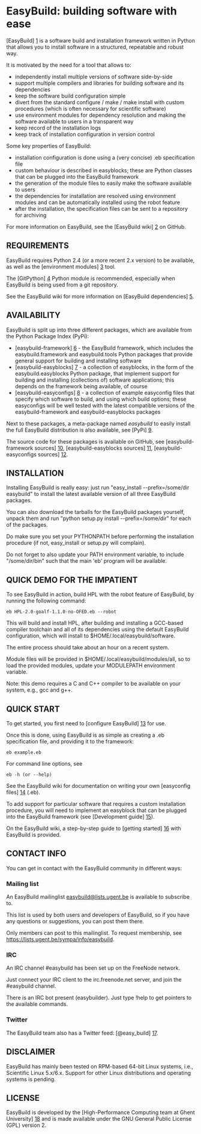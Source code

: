 EasyBuild: building software with ease
=======================================

[EasyBuild] [1] is a software build and installation framework written in Python
that allows you to install software in a structured, repeatable and robust way.

It is motivated by the need for a tool that allows to:

 * independently install multiple versions of software side-by-side
 * support multiple compilers and libraries for building software
   and its dependencies
 * keep the software build configuration simple
 * divert from the standard configure / make / make install with custom
   procedures (which is often necessary for scientific software)
 * use environment modules for dependency resolution and making the software
   available to users in a transparent way
 * keep record of the installation logs
 * keep track of installation configuration in version control

Some key properties of EasyBuild:

 * installation configuration is done using a (very concise) .eb specification file
 * custom behaviour is described in easyblocks; these are Python classes that can be
   plugged into the EasyBuild framework
 * the generation of the module files to easily make the software available to users
 * the dependencies for installation are resolved using environment modules and can
   be automatically installed using the robot feature
 * after the installation, the specification files can be sent to a repository for
   archiving

For more information on EasyBuild, see the [EasyBuild wiki] [2] on GitHub.


REQUIREMENTS
-------------

EasyBuild requires Python 2.4 (or a more recent 2.x version) to be available,
as well as the [environment modules] [3] tool.

The [GitPython] [4] Python module is recommended, especially when EasyBuild is
being used from a git repository.

See the EasyBuild wiki for more information on [EasyBuild dependencies] [5].


AVAILABILITY
-------------

EasyBuild is split up into three different packages, which are available from the Python Package Index (PyPi):

* [easybuild-framework] [6] - the EasyBuild framework, which includes the easybuild.framework and easybuild.tools Python packages that provide general support for building and installing software
* [easybuild-easyblocks] [7] - a collection of easyblocks, in the form of the easybuild.easyblocks Python package, that implement support for building and installing (collections of) software applications; this depends on the framework being available, of course
* [easybuild-easyconfigs] [8] - a collection of example easyconfig files that specify which software to build, and using which build options; these easyconfigs will be well tested with the latest compatible versions of the easybuild-framework and easybuild-easyblocks packages

Next to these packages, a meta-package named _easybuild_ to easily install the full EasyBuild distribution is also available, see [PyPi] [9].

The source code for these packages is available on GitHub, see [easybuild-framework sources] [10], [easybuild-easyblocks sources] [11], [easybuild-easyconfigs sources] [12].


INSTALLATION
-------------

Installing EasyBuild is really easy: just run "easy\_install --prefix=/some/dir easybuild" to install the latest available version of all three EasyBuild packages.

You can also download the tarballs for the EasyBuild packages yourself, unpack them and run "python setup.py install --prefix=/some/dir" for each of the packages.

Do make sure you set your PYTHONPATH before performing the installation procedure (if not, easy\_install or setup.py will complain).

Do not forget to also update your PATH environment variable, to include "/some/dir/bin" such that the main 'eb' program will be available.


QUICK DEMO FOR THE IMPATIENT
-----------------------------

To see EasyBuild in action, build HPL with the robot feature of EasyBuild, by
running the following command:

    eb HPL-2.0-goalf-1.1.0-no-OFED.eb --robot

This will build and install HPL, after building and installing a GCC-based
compiler toolchain and all of its dependencies using the default EasyBuild
configuration, which will install to $HOME/.local/easybuild/software.

The entire process should take about an hour on a recent system.

Module files will be provided in $HOME/.local/easybuild/modules/all, so to load
the provided modules, update your MODULEPATH environment variable.

Note: this demo requires a C and C++ compiler to be available on your system,
e.g., gcc and g++.


QUICK START
------------

To get started, you first need to [configure EasyBuild] [13] for use.

Once this is done, using EasyBuild is as simple as creating a .eb specification
file, and providing it to the framework:

	eb example.eb

For command line options, see

	eb -h (or --help)

See the EasyBuild wiki for documentation on writing your own [easyconfig files] [14] (.eb).

To add support for particular software that requires a custom
installation procedure, you will need to implement an easyblock that can be
plugged into the EasyBuild framework (see [Development guide] [15]).

On the EasyBuild wiki, a step-by-step guide to [getting started] [16] with EasyBuild is provided.

CONTACT INFO
------------

You can get in contact with the EasyBuild community in different ways:

### Mailing list

An EasyBuild mailinglist easybuild@lists.ugent.be is available to subscribe to.

This list is used by both users and developers of EasyBuild, so if you have any questions or suggestions, you can post them there.

Only members can post to this mailinglist. To request membership, see https://lists.ugent.be/sympa/info/easybuild.

### IRC

An IRC channel #easybuild has been set up on the FreeNode network.

Just connect your IRC client to the irc.freenode.net server, and join the #easybuild channel.

There is an IRC bot present (easybuilder). Just type !help to get pointers to the available commands.

### Twitter

The EasyBuild team also has a Twitter feed: [@easy_build] [17].

DISCLAIMER
-----------

EasyBuild has mainly been tested on RPM-based 64-bit Linux systems, i.e.,
Scientific Linux 5.x/6.x.  Support for other Linux distributions and operating
systems is pending.


LICENSE
--------

EasyBuild is developed by the [High-Performance Computing team at Ghent University] [18]
and is made available under the GNU General Public License (GPL) version 2.


[1]: https://hpcugent.github.com/easybuild "EasyBuild"
[2]: https://github.com/hpcugent/easybuild/wiki/Home "EasyBuild wiki"
[3]: http://modules.sourceforge.net/ "environment modules"
[4]: http://gitorious.org/git-python "GitPython"
[5]: https://github.com/hpcugent/easybuild/wiki/Dependencies "EasyBuild dependencies"
[6]: http://pypi.python.org/pypi/easybuild-framework "easybuild-framework"
[7]: http://pypi.python.org/pypi/easybuild-easyblocks "easybuild-easyblocks"
[8]: http://pypi.python.org/pypi/easybuild-easyconfigs "easybuild-easyconfigs"
[9]: http://pypi.python.org/pypi/easybuild "easybuild"
[10]: https://github.com/hpcugent/easybuild-framwork "easybuild-framework sources"
[11]: https://github.com/hpcugent/easybuild-easyblocks "easybuild-easyblocks sources"
[12]: https://github.com/hpcugent/easybuild-easyconfigs "easybuild-easyconfigs sources"
[13]: https://github.com/hpcugent/easybuild/wiki/Configuration "configure EasyBuild"
[14]: https://github.com/hpcugent/easybuild/wiki/Specification-files "easyconfig files"
[15]: https://github.com/hpcugent/easybuild/wiki/Development-guide "Development guide"
[16]: https://github.com/hpcugent/easybuild/wiki/Step-by-step-guide "getting started"
[17]: http://twitter.com/easy_build "@easy_build"
[18]: https://ugent.be/hpcugent "High-Performance Computing team at Ghent University"

